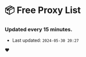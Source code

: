 # :package: Free Proxy List
### Updated every 15 minutes.

- Last updated: `2024-05-30 20:27`

:heart:
